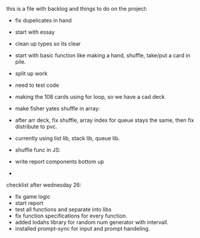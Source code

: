 this is a file with backlog and things to do on the project:


- fix dupelicates in hand
- start with essay
- clean up types so its clear 
- start with basic function like making a hand, shuffle, take/put a card in pile.
- split up work
- need to test code
- making the 108 cards using for loop, so we have a cad deck


- make fisher yates shuffle in array:
- after arr deck, fix shuffle, array index for queue stays the same, then fix distribute to pvc.
- currently using list lib, stack lib, queue lib. 


- shuffle func in JS: 
- write report components bottom up
- 

checklist after wednesday 26: 

- fix game logic
- start report
- test all functions and separate into libs
- fix function specifications for every function.  
- added lodahs library for random num generator with intervall.
- installed prompt-sync for input and prompt handeling. 

